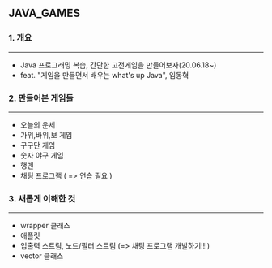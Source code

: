 ## JAVA_GAMES

### 1. 개요
-----------
 - Java 프로그래밍 복습, 간단한 고전게임을 만들어보자(20.06.18~)
 - feat. "게임을 만들면서 배우는 what's up Java", 임동혁


### 2. 만들어본 게임들
-----------
 - 오늘의 운세
 - 가위,바위,보 게임
 - 구구단 게임
 - 숫자 야구 게임
 - 행맨
 - 채팅 프로그램 ( => 연습 필요 )


### 3. 새롭게 이해한 것
-----------
 - wrapper 클래스
 - 애플릿
 - 입출력 스트림, 노드/필터 스트림 (=> 채팅 프로그램 개발하기!!!)
 - vector 클래스
